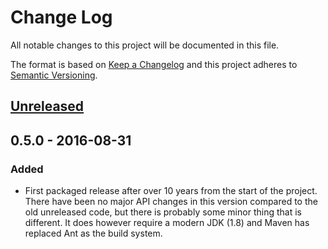 # Change Log
All notable changes to this project will be documented in this file.

The format is based on [Keep a Changelog](http://keepachangelog.com/)
and this project adheres to [Semantic Versioning](http://semver.org/).

## [Unreleased]

## 0.5.0 - 2016-08-31
### Added
- First packaged release after over 10 years from the start of the
  project. There have been no major API changes in this version
  compared to the old unreleased code, but there is probably some minor
  thing that is different. It does however require a modern JDK (1.8)
  and Maven has replaced Ant as the build system.

[Unreleased]: https://github.com/lcdproc/lcdjava/compare/v0.5.0...HEAD
